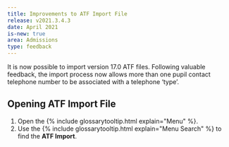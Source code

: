 ```yaml
---
title: Improvements to ATF Import File
release: v2021.3.4.3
date: April 2021
is-new: true
area: Admissions
type: feedback
---
```


It is now possible to import version 17.0 ATF files. Following valuable feedback, the import process now allows more than one pupil contact telephone number to be associated with a telephone ‘type’.

## Opening ATF Import File

1. Open the {% include glossarytooltip.html explain="Menu" %}.
2. Use the {% include glossarytooltip.html explain="Menu Search" %} to find the **ATF Import**.
